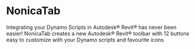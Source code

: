 # NonicaTab
Integrating your Dynamo Scripts in Autodesk® Revit® has never been easier! NonicaTab creates a new Autodesk® Revit® toolbar with 12 buttons easy to customize with your Dynamo scripts and favourite icons

